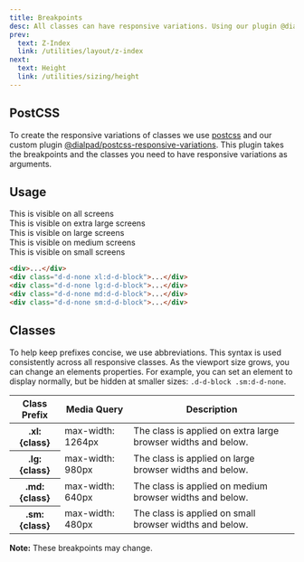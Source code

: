 ```yaml
---
title: Breakpoints
desc: All classes can have responsive variations. Using our plugin @dialpad/postcss-responsive-variations and configuring the breakpoint constants, you can create media queries represented in conditional prefixes. These prefixed classes allow you to apply a style or property within a specific breakpoint.
prev:
  text: Z-Index
  link: /utilities/layout/z-index
next:
  text: Height
  link: /utilities/sizing/height
---
```


## PostCSS

To create the responsive variations of classes we use <a href="https://www.npmjs.com/package/postcss">postcss</a> and our custom plugin
<a href="https://www.npmjs.com/package/@dialpad/postcss-responsive-variations">@dialpad/postcss-responsive-variations</a>.
This plugin takes the breakpoints and the classes you need to have responsive variations as arguments.

## Usage

<code-well-header bgclass='d-bgc-purple-100'>
  <div class="d-fl-center d-w100p d-m8 d-p16 d-bgc-purple-300 d-bar4 d-fs-300 d-fw-bold d-ta-center">This is visible on all screens</div>
  <div class="d-fl-center d-w100p d-m8 d-p16 d-bgc-purple-300 d-bar4 d-fs-300 d-fw-bold d-ta-center d-d-none xl:d-d-block">This is visible on extra large screens</div>
  <div class="d-fl-center d-w100p d-m8 d-p16 d-bgc-purple-300 d-bar4 d-fs-300 d-fw-bold d-ta-center d-d-none lg:d-d-block">This is visible on large screens</div>
  <div class="d-fl-center d-w100p d-m8 d-p16 d-bgc-purple-300 d-bar4 d-fs-300 d-fw-bold d-ta-center d-d-none md:d-d-block">This is visible on medium screens</div>
  <div class="d-fl-center d-w100p d-m8 d-p16 d-bgc-purple-300 d-bar4 d-fs-300 d-fw-bold d-ta-center d-d-none sm:d-d-block">This is visible on small screens</div>
</code-well-header>

```html
<div>...</div>
<div class="d-d-none xl:d-d-block">...</div>
<div class="d-d-none lg:d-d-block">...</div>
<div class="d-d-none md:d-d-block">...</div>
<div class="d-d-none sm:d-d-block">...</div>
```

## Classes

To help keep prefixes concise, we use abbreviations. This syntax is used consistently across all responsive classes. As the viewport size grows, you can change an elements properties. For example, you can set an element to display normally, but be hidden at smaller sizes: `.d-d-block .sm:d-d-none`.

<table class="d-table dialtone-doc-table">
  <thead>
    <tr>
      <th scope="col" class="d-w25p">Class Prefix</th>
      <th scope="col" class="d-w25p">Media Query</th>
      <th scope="col">Description</th>
    </tr>
  </thead>
  <tbody>
    <tr>
      <th scope="row" class="d-ff-mono d-fc-purple-400 d-fw-normal d-fs-100">.xl:{class}</th>
      <td class="d-ff-mono d-fc-orange d-fs-100">max-width: 1264px</td>
      <td class="d-ff-mono d-fc-orange d-fs-100">The class is applied on extra large browser widths and below.</td>
    </tr>
    <tr>
      <th scope="row" class="d-ff-mono d-fc-purple-400 d-fw-normal d-fs-100">.lg:{class}</th>
      <td class="d-ff-mono d-fc-orange d-fs-100">max-width: 980px</td>
      <td class="d-ff-mono d-fc-orange d-fs-100">The class is applied on large browser widths and below.</td>
    </tr>
    <tr>
      <th scope="row" class="d-ff-mono d-fc-purple-400 d-fw-normal d-fs-100">.md:{class}</th>
      <td class="d-ff-mono d-fc-orange d-fs-100">max-width: 640px</td>
      <td class="d-ff-mono d-fc-orange d-fs-100">The class is applied on medium browser widths and below.</td>
    </tr>
    <tr>
      <th scope="row" class="d-ff-mono d-fc-purple-400 d-fw-normal d-fs-100">.sm:{class}</th>
      <td class="d-ff-mono d-fc-orange d-fs-100">max-width: 480px</td>
      <td class="d-ff-mono d-fc-orange d-fs-100">The class is applied on small browser widths and below.</td>
    </tr>
  </tbody>
</table>

**Note:** These breakpoints may change.
